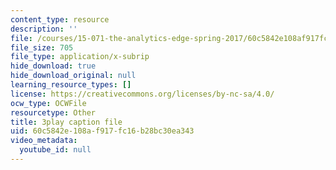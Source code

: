```yaml
---
content_type: resource
description: ''
file: /courses/15-071-the-analytics-edge-spring-2017/60c5842e108af917fc16b28bc30ea343_ww-S4khiumM.srt
file_size: 705
file_type: application/x-subrip
hide_download: true
hide_download_original: null
learning_resource_types: []
license: https://creativecommons.org/licenses/by-nc-sa/4.0/
ocw_type: OCWFile
resourcetype: Other
title: 3play caption file
uid: 60c5842e-108a-f917-fc16-b28bc30ea343
video_metadata:
  youtube_id: null
---
```

